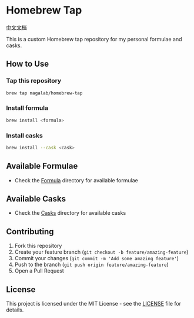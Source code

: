# Homebrew Tap

[中文文档](README_zh.md)

This is a custom Homebrew tap repository for my personal formulae and casks.

## How to Use

### Tap this repository
```bash
brew tap magalab/homebrew-tap
```

### Install formula
```bash
brew install <formula>
```

### Install casks
```bash
brew install --cask <cask>
```

## Available Formulae
- Check the [Formula](Formula/) directory for available formulae

## Available Casks
- Check the [Casks](Casks/) directory for available casks

## Contributing
1. Fork this repository
2. Create your feature branch (`git checkout -b feature/amazing-feature`)
3. Commit your changes (`git commit -m 'Add some amazing feature'`)
4. Push to the branch (`git push origin feature/amazing-feature`)
5. Open a Pull Request

## License
This project is licensed under the MIT License - see the [LICENSE](LICENSE) file for details.